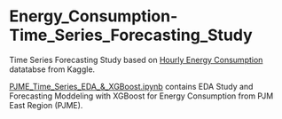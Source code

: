 # Energy_Consumption-Time_Series_Forecasting_Study
Time Series Forecasting Study based on [Hourly Energy Consumption](https://www.kaggle.com/datasets/robikscube/hourly-energy-consumption) datatabse from Kaggle.

[PJME_Time_Series_EDA_&_XGBoost.ipynb](https://github.com/diegokurashima/Energy_Consumption-Time_Series_Forecasting_Study/blob/main/PJME_Time_Series_EDA_%26_XGBoost.ipynb) contains EDA Study and Forecasting Moddeling with XGBoost for Energy Consumption from PJM East Region (PJME).
